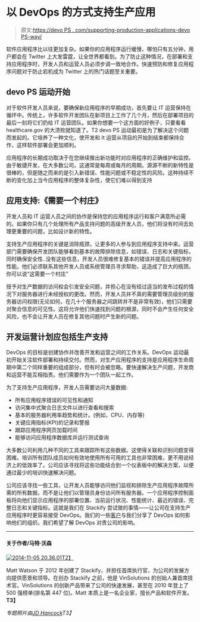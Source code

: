 # 以 DevOps 的方式支持生产应用

> 原文:[https://devo PS . com/supporting-production-applications-devo PS-way/](https://devops.com/supporting-production-applications-devops-way/)

软件应用程序比以往更加复杂。如果你的应用程序运行缓慢，哪怕只有五分钟，用户都会在 Twitter 上大发雷霆，让全世界都看到。为了防止这种情况，在部署和支持应用程序时，开发人员和运营人员必须步调一致地合作。快速预防和修复应用程序问题对于防止宕机成为 Twitter 上的热门话题至关重要。

## **devo PS 运动开始**

对于软件开发人员来说，要确保新应用程序的早期成功，首先要让 IT 运营保持在循环中。传统上，许多软件开发团队在新项目上工作了几个月，然后在部署项目的最后一刻将它们扔给 IT 运营团队。如果你想要一个这方面的好例子，只要看看 healthcare.gov 的大溃败就知道了。T2 devo PS 运动最初是为了解决这个问题而发起的。它培养了一种文化，使开发和 It 运营从项目的开始到结束都保持合作，这样软件部署会更加顺利。

应用程序的长期成功取决于在您继续推出新功能时对应用程序的正确维护和监控。由于敏捷开发，在大多数公司，这通常是每周或每月的周期。源源不断的新特性是很棒的，但是随之而来的是引入新错误、性能问题或不稳定性的风险。这种持续不断的变化加上当今应用程序的整体复杂性，使它们难以得到支持

## **应用支持:《需要一个村庄》**

开发人员和 IT 运营人员之间的协作是保持您的应用程序运行和客户满意所必需的。如果你只有几个处理所有产品支持问题的高级开发人员，他们将没有时间去处理更重要的问题，比如设计新的特性。

支持生产应用程序的关键是消除瓶颈，让更多的人参与到应用程序支持中来。运营部门需要确保开发团队能够看到基本的故障排除信息，如错误、日志和关键指标，同时确保安全性..没有这些信息，开发人员很难修复基本的错误并提高应用程序的性能。他们必须联系其他开发人员或系统管理员寻求帮助，这造成了巨大的瓶颈。你可以说“这需要一个村庄”

授予对生产数据的访问权会引发安全问题，并担心在没有经过适当的发布过程的情况下对服务器进行未经授权的更改。然而，开发人员并不真的需要管理员级别的服务器访问权限(无论如何，在几十个服务器之间跳转并不是非常有效)，他们只需要对聚合信息的可见性。这将允许他们快速找到问题的根源，同时不会产生任何安全风险，也不会让开发人员在修复其他问题时产生新的问题。

## **开发运营计划应包括生产支持**

DevOps 的目标是创建协作并改善开发和运营之间的工作关系。DevOps 运动最初开始关注软件部署和持续交付。然而，对生产应用程序的支持是应用程序生命周期中第二个同样重要的组成部分，但有时会被忽略。要快速解决生产问题，开发商和运营不能互相指责。他们需要作为一个团队一起工作。

为了支持生产应用程序，开发人员需要访问大量数据:

*   所有应用程序错误的可见性和通知
*   访问集中式聚合日志文件以进行查看和搜索
*   基本的服务器利用率趋势和统计。(例如，CPU、内存等)
*   关键应用指标(KPI)的记录和警报
*   跟踪应用程序网页加载时间
*   能够访问应用程序数据库并运行测试查询

大多数公司利用几种不同的工具来跟踪所有这些数据。这使得关联和识别问题变得困难。培训所有团队成员如何有效地使用所有可用的工具也非常困难，更不用说经济上的低效率了。公司应该寻找将这些功能结合到一个仪表板中的解决方案，以便通过最少的培训快速解决问题。

公司应该寻找一些工具，让开发人员能够访问他们监视和排除生产应用程序故障所需的所有数据，而不是让他们以管理员身份访问所有服务器。一个应用程序控制面板将向他们显示应用程序的部署位置、当前运行状况、性能统计、最近的错误、完整日志和关键指标。这就是我们在 Stackify 尝试做的事情——让公司在支持生产应用程序时更容易接受 DevOps。我们的一些[客户](http://www.stackify.com/case-studies-3/ticket-solution-case-study/)与我们分享了 DevOps 如何影响他们的组织。我们希望了解 DevOps 对贵公司的影响。

* * *

#### 关于作者/马特·沃森

[![2014-11-05 20.36.01](../Images/3676f18760dde06ba6c19b53663cae39.png)T2】](https://devops.com/wp-content/uploads/2014/11/2014-11-05-20.36.01.png)

Matt Watson 于 2012 年创建了 Stackify，并担任首席执行官，为公司的发展方向提供愿景和领导。在创办 Stackify 之前，他是 VinSolutions 的创始人兼首席技术官。VinSolutions 的创新产品带来了公司的快速发展，甚至在 2010 年登上了 500 强榜单(排名第 447 位)。Matt 本质上是一名企业家，擅长产品和软件开发。
 **T3】**

*专题照片由[JD Hancock](http://photos.jdhancock.com/photo/2013-05-19-212333-the-fix-is-in.html)T3】*